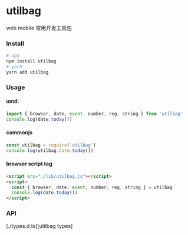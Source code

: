 # utilbag
web mobile 常用开发工具包

### Install
```bash
# npm
npm install utilbag
# yarn
yarn add utilbag
```

### Usage
#### umd:
```js
import { browser, date, event, number, reg, string } from 'utilbag'
console.log(date.today())
```
#### commonjs
```js
const utilbag = require('utilbag')
console.log(utilbag.date.today())
```
#### browser script tag
```html
<script src="./lib/utilbag.js"></script>
<script>
  const { browser, date, event, number, reg, string } = utilbag
  console.log(date.today())
</script>
```

### API
[./types.d.ts][utilbag types]
